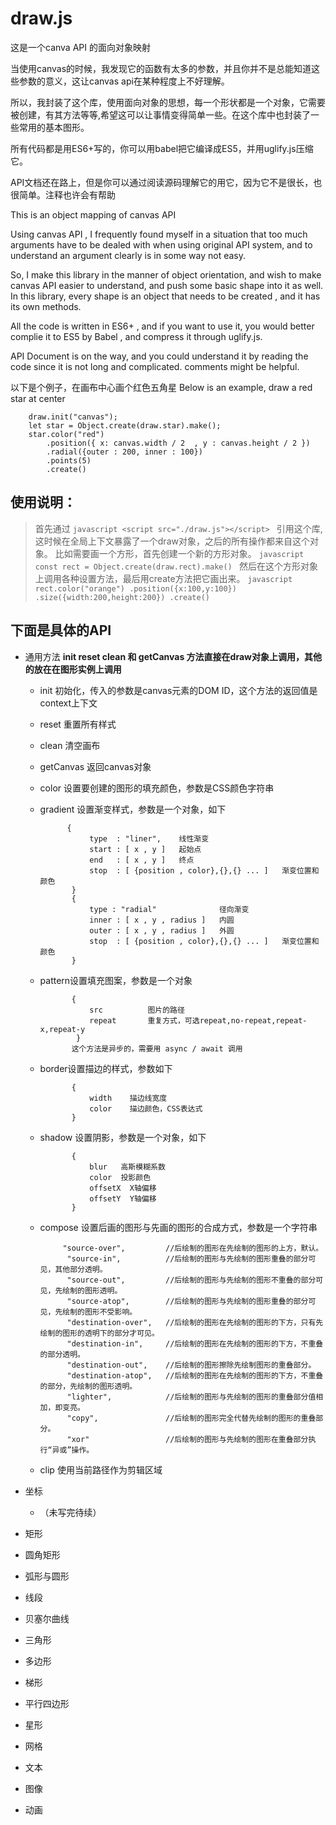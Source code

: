 # draw.js
这是一个canva API 的面向对象映射

当使用canvas的时候，我发现它的函数有太多的参数，并且你并不是总能知道这些参数的意义，这让canvas api在某种程度上不好理解。

所以，我封装了这个库，使用面向对象的思想，每一个形状都是一个对象，它需要被创建，有其方法等等,希望这可以让事情变得简单一些。在这个库中也封装了一些常用的基本图形。

所有代码都是用ES6+写的，你可以用babel把它编译成ES5，并用uglify.js压缩它。

API文档还在路上，但是你可以通过阅读源码理解它的用它，因为它不是很长，也很简单。注释也许会有帮助


This is an object mapping of canvas API

Using canvas API , I frequently found myself in a situation that too much arguments have to be dealed with when using original API system, and to understand an argument clearly is in some way not easy.

So, I make this library in the manner of object orientation, and wish to make canvas API easier to understand, and push some basic shape into it as well. In this library, every shape is an object that needs to be created , and it has its own methods.

All the code is written in ES6+ , and if you want to use it, you would better complie it to ES5 by Babel , and compress it through uglify.js.

API Document is on the way, and you could understand it by reading the code since it is not long and complicated. comments might be helpful.


以下是个例子，在画布中心画个红色五角星  Below is an example, draw a red star at center

        draw.init("canvas");
        let star = Object.create(draw.star).make();
        star.color("red")
            .position({ x: canvas.width / 2  , y : canvas.height / 2 })
            .radial({outer : 200, inner : 100})
            .points(5)
            .create()

## 使用说明：
>首先通过
    ```javascript
    <script src="./draw.js"></script>
    ```
>引用这个库, 这时候在全局上下文暴露了一个draw对象，之后的所有操作都来自这个对象。
>比如需要画一个方形，首先创建一个新的方形对象。 
    ```javascript
    const rect = Object.create(draw.rect).make()
    ```
>然后在这个方形对象上调用各种设置方法，最后用create方法把它画出来。
    ```javascript
    rect.color("orange")
        .position({x:100,y:100})
        .size({width:200,height:200})
        .create()
    ```    

## 下面是具体的API

* 通用方法
    __init reset clean 和 getCanvas 方法直接在draw对象上调用，其他的放在在图形实例上调用__
   + init 初始化，传入的参数是canvas元素的DOM ID，这个方法的返回值是context上下文
   + reset 重置所有样式
   + clean 清空画布
   + getCanvas 返回canvas对象
   + color 设置要创建的图形的填充颜色，参数是CSS颜色字符串
   + gradient 设置渐变样式，参数是一个对象，如下

               {
                    type  : "liner",    线性渐变
                    start : [ x , y ]   起始点
                    end   : [ x , y ]   终点
                    stop  : [ {position , color},{},{} ... ]   渐变位置和颜色
                }
                {
                    type : "radial"              径向渐变
                    inner : [ x , y , radius ]   内圆
                    outer : [ x , y , radius ]   外圆
                    stop  : [ {position , color},{},{} ... ]   渐变位置和颜色
                }
   + pattern设置填充图案，参数是一个对象
   
                {
                    src          图片的路径
                    repeat       重复方式，可选repeat,no-repeat,repeat-x,repeat-y
                 }
                这个方法是异步的，需要用 async / await 调用
   + border设置描边的样式，参数如下

                {
                    width    描边线宽度
                    color    描边颜色，CSS表达式
                }
   + shadow 设置阴影，参数是一个对象，如下

                {
                    blur   高斯模糊系数
                    color  投影颜色
                    offsetX  X轴偏移
                    offsetY  Y轴偏移   
                }
    + compose 设置后画的图形与先画的图形的合成方式，参数是一个字符串
    
               "source-over",	      //后绘制的图形在先绘制的图形的上方，默认。
                "source-in",	      //后绘制的图形与先绘制的图形重叠的部分可见，其他部分透明。
                "source-out",	      //后绘制的图形与先绘制的图形不重叠的部分可见，先绘制的图形透明。
                "source-atop",	      //后绘制的图形与先绘制的图形重叠的部分可见，先绘制的图形不受影响。
                "destination-over",	  //后绘制的图形在先绘制的图形的下方，只有先绘制的图形的透明下的部分才可见。
                "destination-in",	  //后绘制的图形在先绘制的图形的下方，不重叠的部分透明。
                "destination-out",	  //后绘制的图形擦除先绘制图形的重叠部分。
                "destination-atop",	  //后绘制的图形在先绘制的图形的下方，不重叠的部分，先绘制的图形透明。
                "lighter",	          //后绘制的图形与先绘制的图形的重叠部分值相加，即变亮。
                "copy",	              //后绘制的图形完全代替先绘制的图形的重叠部分。
                "xor"	              //后绘制的图形与先绘制的图形在重叠部分执行“异或”操作。 
    + clip 使用当前路径作为剪辑区域

* 坐标
    * （未写完待续）

* 矩形

* 圆角矩形

* 弧形与圆形

* 线段

* 贝塞尔曲线

* 三角形

* 多边形

* 梯形

* 平行四边形

* 星形

* 网格

* 文本

* 图像

* 动画

